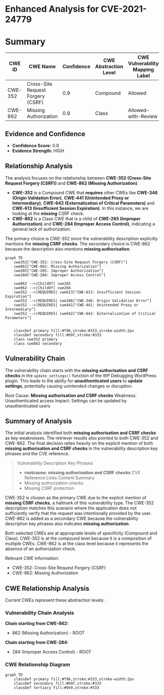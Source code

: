 # Enhanced Analysis for CVE-2021-24779

# Summary
| CWE ID | CWE Name | Confidence | CWE Abstraction Level | CWE Vulnerability Mapping Label | CWE-Vulnerability Mapping Notes |
|---|---|---|---|---|---|
| CWE-352 | Cross-Site Request Forgery (CSRF) | 0.9 | Compound | Allowed | Primary CWE |
| CWE-862 | Missing Authorization | 0.9 | Class | Allowed-with-Review | Secondary Candidate |

## Evidence and Confidence

*   **Confidence Score:** 0.9
*   **Evidence Strength:** HIGH

## Relationship Analysis
The analysis focuses on the relationship between **CWE-352 (Cross-Site Request Forgery (CSRF))** and **CWE-862 (Missing Authorization)**.

- **CWE-352** is a Compound CWE that **requires** other CWEs like **CWE-346 (Origin Validation Error)**, **CWE-441 (Unintended Proxy or Intermediary)**, **CWE-642 (Externalization of Critical Parameters)** and **CWE-613 (Insufficient Session Expiration)**. In this instance, we are looking at the **missing** CSRF check.
- **CWE-862** is a Class CWE that is a child of **CWE-285 (Improper Authorization)** and **CWE-284 (Improper Access Control)**, indicating a general lack of authorization.

The primary choice is CWE-352 since the vulnerability description explicitly mentions the **missing CSRF checks**. The secondary choice is CWE-862 because the description also mentions **missing authorisation**.

```mermaid
graph TD
    cwe352["CWE-352: Cross-Site Request Forgery (CSRF)"]
    cwe862["CWE-862: Missing Authorization"]
    cwe285["CWE-285: Improper Authorization"]
    cwe284["CWE-284: Improper Access Control"]

    cwe862 -->|ChildOf| cwe285
    cwe862 -->|ChildOf| cwe284
    cwe352 -->|REQUIRES| cwe613["CWE-613: Insufficient Session Expiration"]
    cwe352 -->|REQUIRES| cwe346["CWE-346: Origin Validation Error"]
    cwe352 -->|REQUIRES| cwe441["CWE-441: Unintended Proxy or Intermediary"]
    cwe352 -->|REQUIRES| cwe642["CWE-642: Externalization of Critical Parameters"]
    

    classDef primary fill:#f96,stroke:#333,stroke-width:2px
    classDef secondary fill:#69f,stroke:#333
    class cwe352 primary
    class cwe862 secondary
```

## Vulnerability Chain
The vulnerability chain starts with the **missing authorisation and CSRF checks** in the `update_settings()` function of the WP Debugging WordPress plugin. This leads to the ability for **unauthenticated users** to **update settings**, potentially causing unintended changes or disruption.

Root Cause: **Missing authorisation and CSRF checks**
Weakness: Unauthenticated access
Impact: Settings can be updated by unauthenticated users

## Summary of Analysis
The initial analysis identified both **missing authorisation and CSRF checks** as key weaknesses.
The retriever results also pointed to both CWE-352 and CWE-862. The final decision relies heavily on the explicit mention of both **missing authorisation and CSRF checks** in the vulnerability description key phrases and the CVE reference.

> Vulnerability Description Key Phrases
> - **rootcause:** **missing authorisation and CSRF checks**
> CVE Reference Links Content Summary
> - Missing authorization checks
> - Missing CSRF protection

CWE-352 is chosen as the primary CWE due to the explicit mention of **missing CSRF checks**, a hallmark of this vulnerability type. The CWE-352 description matches this scenario where the application does not sufficiently verify that the request was intentionally provided by the user.
CWE-862 is added as a secondary CWE because the vulnerability description key phrases also indicates **missing authorization**.

Both selected CWEs are at appropriate levels of specificity (Compound and Class).
CWE-352 is at the compound level because it is a composition of multiple CWEs.
CWE-862 is at the class level because it represents the absence of an authorization check.

Relevant CWE Information:
- CWE-352: Cross-Site Request Forgery (CSRF)
- CWE-862: Missing Authorization


## CWE Relationship Analysis

Current CWEs represent these abstraction levels: .


### Vulnerability Chain Analysis

**Chain starting from CWE-862:**
- 862 (Missing Authorization) - ROOT


**Chain starting from CWE-284:**
- 284 (Improper Access Control) - ROOT



### CWE Relationship Diagram

```mermaid
graph TD
    classDef primary fill:#f96,stroke:#333,stroke-width:2px
    classDef secondary fill:#69f,stroke:#333
    classDef tertiary fill:#9e9,stroke:#333
```